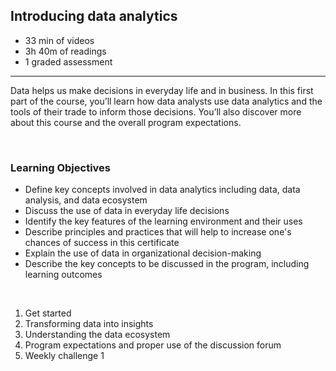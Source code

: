 ## Introducing data analytics

- 33 min of videos
- 3h 40m of readings
- 1 graded assessment

<hr>

Data helps us make decisions in everyday life and in business. In this first part of the course, you’ll learn how data analysts use data analytics and the tools of their trade to inform those decisions. You’ll also discover more about this course and the overall program expectations.

<br>

### Learning Objectives

- Define key concepts involved in data analytics including data, data analysis, and data ecosystem
- Discuss the use of data in everyday life decisions
- Identify the key features of the learning environment and their uses
- Describe principles and practices that will help to increase one's chances of success in this certificate
- Explain the use of data in organizational decision-making
- Describe the key concepts to be discussed in the program, including learning outcomes

<br>

1. Get started
2. Transforming data into insights
3. Understanding the data ecosystem
4. Program expectations and proper use of the discussion forum
5. Weekly challenge 1
